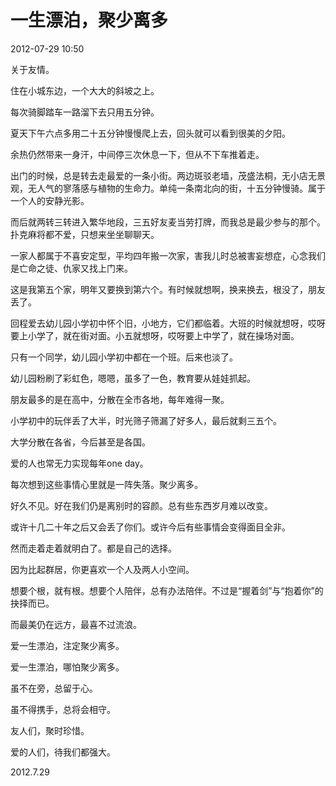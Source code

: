# 一生漂泊，聚少离多


2012-07-29 10:50

关于友情。

住在小城东边，一个大大的斜坡之上。

每次骑脚踏车一路溜下去只用五分钟。

夏天下午六点多用二十五分钟慢慢爬上去，回头就可以看到很美的夕阳。

余热仍然带来一身汗，中间停三次休息一下，但从不下车推着走。

出门的时候，总是转去走最爱的一条小街。两边斑驳老墙，茂盛法桐，无小店无景观，无人气的寥落感与植物的生命力。单纯一条南北向的街，十五分钟慢骑。属于一个人的安静光影。

而后就两转三转进入繁华地段，三五好友麦当劳打牌，而我总是最少参与的那个。扑克麻将都不爱，只想来坐坐聊聊天。

一家人都属于不喜安定型，平均四年搬一次家，害我儿时总被害妄想症，心念我们是亡命之徒、仇家又找上门来。

这是我第五个家，明年又要换到第六个。有时候就想啊，换来换去，根没了，朋友丢了。

回程爱去幼儿园小学初中怀个旧，小地方，它们都临着。大班的时候就想呀，哎呀要上小学了，就在街对面。小五就想呀，哎呀要上中学了，就在操场对面。

只有一个同学，幼儿园小学初中都在一个班。后来也淡了。

幼儿园粉刷了彩虹色，嗯嗯，虽多了一色，教育要从娃娃抓起。

朋友最多的是在高中，分散在全市各地，每年难得一聚。

小学初中的玩伴丢了大半，时光筛子筛漏了好多人，最后就剩三五个。

大学分散在各省，今后甚至是各国。

爱的人也常无力实现每年one day。

每次想到这些事情心里就是一阵失落。聚少离多。

好久不见。好在我们仍是离别时的容颜。总有些东西岁月难以改变。

或许十几二十年之后又会丢了你们。或许今后有些事情会变得面目全非。

然而走着走着就明白了。都是自己的选择。

因为比起群居，你更喜欢一个人及两人小空间。

想要个根，就有根。想要个人陪伴，总有办法陪伴。不过是“握着剑”与“抱着你”的抉择而已。

而最美仍在远方，最喜不过流浪。

爱一生漂泊，注定聚少离多。

爱一生漂泊，哪怕聚少离多。

虽不在旁，总留于心。

虽不得携手，总将会相守。

友人们，聚时珍惜。

爱的人们，待我们都强大。

2012.7.29


